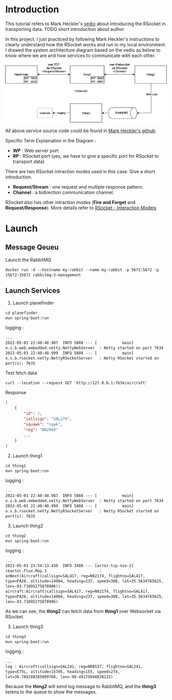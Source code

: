 
# Introduction

This tutorial refers to Mark Heckler's [vedio](https://www.youtube.com/watch?v=WJuMkgxDyEA&list=LL&index=2) about introducing the RSocket in transporting data. TODO short introduction about author

In this project, I just practiced by following Mark Heckler's instructions to clearly understand how the RSocket works and run in my local environment. I drawed the system architecture diagram based on the vedio as below to know where we are and how services to communicate with each other.

![RSocket Demo](./images/rsocket_demo.png)

All above service source code could be found in [Mark Heckler's github](https://github.com/mkheck/warpspeed).

Specific Term Explaination in the Diagram :
- **WP** : Web server port
- **RP** : RSocket port (yes, we have to give a specific port for RSocket to transport data)

There are two RSocket intraction modes used in this case. Give a short introduction.
- **Request/Stream** : one request and multiple response pattern.
- **Channel** : a bidirection communication channel.

RSocket also has other intraction modes (**Fire and Forget** and **Request/Response**). More details refer to [RSocket - Interaction Models](https://rsocket.io/about/motivations#interaction-models)

# Launch

## Message Qeueu
Launch the RabbitMQ
```shell
docker run -d --hostname my-rabbit --name my-rabbit -p 5672:5672 -p 15672:15672 rabbitmq:3-management
```

## Launch Services

1. Launch planefinder
```shell
cd planefinder
mvn spring-boot:run
```

logging :
```shell
...
2022-05-01 22:40:48.987  INFO 5888 --- [           main] o.s.b.web.embedded.netty.NettyWebServer  : Netty started on port 7634
2022-05-01 22:40:48.999  INFO 5888 --- [           main] o.s.b.rsocket.netty.NettyRSocketServer   : Netty RSocket started on port(s): 7635
```
Test fetch data
```shell
curl --location --request GET 'http://127.0.0.1:7634/aircraft'
```
Response
```json
[
    {
        "id": 1,
        "callsign": "SAL179",
        "squawk": "sqwk",
        "reg": "N02968"
        ...
    }
]
```


2. Launch thing1
```shell
cd thing1
mvn spring-boot:run
```

logging :
```shell
...
2022-05-01 22:40:48.987  INFO 5888 --- [           main] o.s.b.web.embedded.netty.NettyWebServer  : Netty started on port 7634
2022-05-01 22:40:48.999  INFO 5888 --- [           main] o.s.b.rsocket.netty.NettyRSocketServer   : Netty RSocket started on port(s): 7635
```

3. Launch thing2
```shell
cd thing2
mvn spring-boot:run
```

logging :
```shell
...
2022-05-01 23:54:13.430  INFO 3480 --- [actor-tcp-nio-2] reactor.Flux.Map.1                       : onNext(Aircraft(callsign=SAL417, reg=N02174, flightno=SAL417, type=PA28, altitude=14004, heading=237, speed=308, lat=35.5634765625, lon=-83.71095275878906))
aircraft:Aircraft(callsign=SAL417, reg=N02174, flightno=SAL417, type=PA28, altitude=14004, heading=237, speed=308, lat=35.5634765625, lon=-83.71095275878906)
```
As we can see, the **thing2** can fetch data from **thing1** over Websocket via RSocket.

3. Launch thing3
```shell
cd thing3
mvn spring-boot:run
```

logging :
```shell
...
log : Aircraft(callsign=SAL241, reg=N08537, flightno=SAL241, type=E75L, altitude=15705, heading=155, speed=274, lat=38.789188385009766, lon=-98.48175048828125)
```
Because the **thing2** will send log message to RabbitMQ, and the **thing3** listens to the queue to show the messages.




